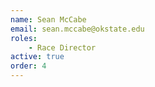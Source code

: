 ```yaml
---
name: Sean McCabe
email: sean.mccabe@okstate.edu
roles:
    - Race Director
active: true
order: 4
---
```

